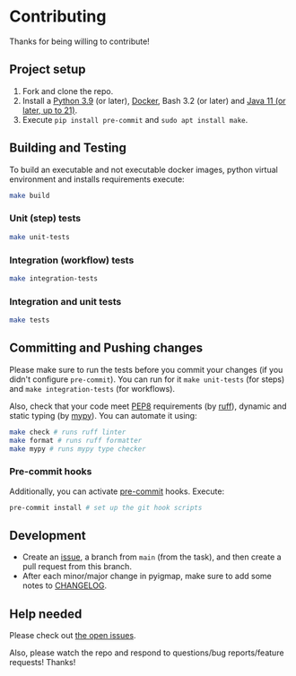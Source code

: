 # Contributing

Thanks for being willing to contribute!

## Project setup

1. Fork and clone the repo.
2. Install a [Python 3.9](https://www.python.org/downloads/release/python-390/) (or later), [Docker](https://docs.docker.com/engine/install/), Bash 3.2 (or later) and [Java 11 (or later, up to 21)](http://www.oracle.com/technetwork/java/javase/downloads/index.html).
3. Execute `pip install pre-commit` and `sudo apt install make`.

## Building and Testing

To build an executable and not executable docker images, python virtual environment and installs requirements execute:
```bash
make build
```

### Unit (step) tests

```bash
make unit-tests
```

### Integration (workflow) tests

```bash
make integration-tests
```

### Integration and unit tests

```bash
make tests
```

## Committing and Pushing changes

Please make sure to run the tests before you commit your changes (if you didn't configure `pre-commit`). You can run for it `make unit-tests` (for steps) and `make integration-tests` (for workflows).  

Also, check that your code meet [PEP8](https://peps.python.org/pep-0008/) requirements (by [ruff](https://github.com/astral-sh/ruff)), dynamic and static typing (by [mypy](https://github.com/python/mypy)). You can automate it using:
```bash
make check # runs ruff linter
make format # runs ruff formatter
make mypy # runs mypy type checker
```

### Pre-commit hooks

Additionally, you can activate [pre-commit](https://pre-commit.com/) hooks. Execute:

```bash
pre-commit install # set up the git hook scripts
```

## Development

* Create an [issue](https://github.com/BostonGene/pyigmap/issues), a branch from `main` (from the task), and then create a pull request from this branch.
* After each minor/major change in pyigmap, make sure to add some notes to [CHANGELOG](CHANGELOG.md).

## Help needed

Please check out [the open issues](https://github.com/BostonGene/pyigmap/issues).

Also, please watch the repo and respond to questions/bug reports/feature requests! Thanks!